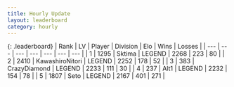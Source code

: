 ```yaml
---
title: Hourly Update
layout: leaderboard
category: hourly
---
```


{: .leaderboard}
| Rank | LV | Player | Division | Elo | Wins | Losses |
| --- | --- | --- | --- | --- | --- | --- |
| <span data-change="0">1</span> | 1295 | <span title="ID: 353063">Sktima</span> | LEGEND | <span data-change="0">2268</span> | <span data-change="0">223</span> | <span data-change="0">80</span> |
| <span data-change="0">2</span> | 2410 | <span title="ID: 164871">KawashiroNitori</span> | LEGEND | <span data-change="0">2252</span> | <span data-change="0">178</span> | <span data-change="0">52</span> |
| <span data-change="1">3</span> | 383 | <span title="ID: 202316">CrazyDiamond</span> | LEGEND | <span data-change="9">2233</span> | <span data-change="3">111</span> | <span data-change="0">30</span> |
| <span data-change="-1">4</span> | 237 | <span title="ID: 443550">Alt1</span> | LEGEND | <span data-change="0">2232</span> | <span data-change="0">154</span> | <span data-change="0">78</span> |
| <span data-change="1">5</span> | 1807 | <span title="ID: 326285">Seto</span> | LEGEND | <span data-change="21">2167</span> | <span data-change="4">401</span> | <span data-change="0">271</span> |